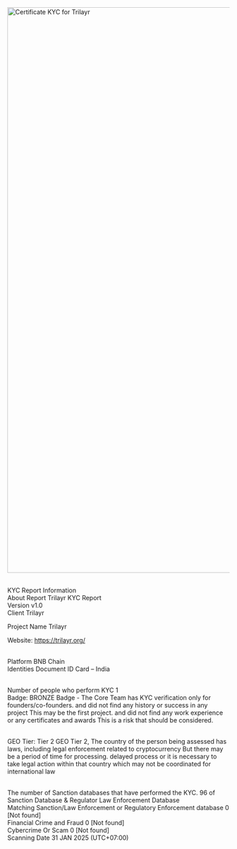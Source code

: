<img width="1280" alt="Certificate KYC for Trilayr" src="https://github.com/user-attachments/assets/707b4d9a-50f1-45d5-a27a-52ed68086b14" />

<br>KYC Report Information
<br>About Report	Trilayr KYC Report
<br>Version	v1.0
<br>Client	Trilayr

Project Name	Trilayr

Website: https://trilayr.org/

<br>Platform	BNB Chain
<br>Identities Document	ID Card – India




<br>Number of people who perform KYC	1
<br>Badge: BRONZE Badge - The Core Team has KYC verification only for founders/co-founders. and did not find any history or success in any project This may be the first project. and did not find any work experience or any certificates and awards This is a risk that should be considered.

<br>GEO Tier: Tier 2
GEO Tier 2, The country of the person being assessed has laws, including legal enforcement related to cryptocurrency But there may be a period of time for processing. delayed process or it is necessary to take legal action within that country which may not be coordinated for international law



<br>The number of Sanction databases that have performed the KYC.	96 of Sanction Database & Regulator Law Enforcement Database
<br>Matching Sanction/Law Enforcement or Regulatory Enforcement database	0 [Not found]
<br>Financial Crime and Fraud	0 [Not found]
<br>Cybercrime Or Scam	0 [Not found]
<br>Scanning Date	31 JAN 2025 (UTC+07:00)

